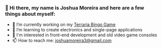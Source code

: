 ### 👋 Hi there, my name is Joshua Moreira and here are a few things about myself:

- 🔭 I’m currently working on my [Terraria Bingo Game](https://github.com/OfficialArms/terraria-bingo)
- 🌱 I’m learning to create electronics and single-page applications
- 👀 I'm interested in front-end development and old video game consoles
- 📫 How to reach me: joshuamoreira3@gmail.com

<!-- **OfficialArms/OfficialArms** is a ✨ _special_ ✨ repository because its `README.md` (this file) appears on your GitHub profile. -->

